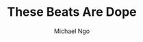 ---
title: 'These Beats Are Dope'
author: Michael Ngo
project_image_path: '/images/gallery/these-beats-are-dope.jpg'
external_url: 'http://these.beatsaredope.com/'
---